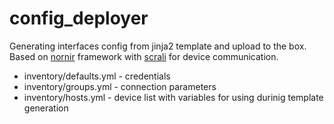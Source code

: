 # config_deployer

Generating interfaces config from jinja2 template and upload to the box. Based on [nornir](https://github.com/nornir-automation/nornir) framework with [scrali](https://github.com/carlmontanari/scrapli) for device communication.

- inventory/defaults.yml - credentials
- inventory/groups.yml - connection parameters
- inventory/hosts.yml - device list with variables for using durinig template generation
